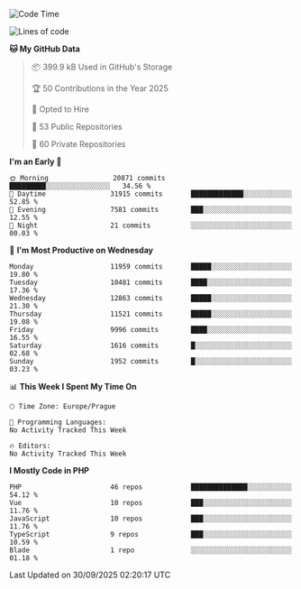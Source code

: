 <!--START_SECTION:waka-->
![Code Time](http://img.shields.io/badge/Code%20Time-1%2C584%20hrs%203%20mins-blue)

![Lines of code](https://img.shields.io/badge/From%20Hello%20World%20I%27ve%20Written-17.2%20million%20lines%20of%20code-blue)

**🐱 My GitHub Data** 

> 📦 399.9 kB Used in GitHub's Storage 
 > 
> 🏆 50 Contributions in the Year 2025
 > 
> 💼 Opted to Hire
 > 
> 📜 53 Public Repositories 
 > 
> 🔑 60 Private Repositories 
 > 
**I'm an Early 🐤** 

```text
🌞 Morning                20871 commits       █████████░░░░░░░░░░░░░░░░   34.56 % 
🌆 Daytime                31915 commits       █████████████░░░░░░░░░░░░   52.85 % 
🌃 Evening                7581 commits        ███░░░░░░░░░░░░░░░░░░░░░░   12.55 % 
🌙 Night                  21 commits          ░░░░░░░░░░░░░░░░░░░░░░░░░   00.03 % 
```
📅 **I'm Most Productive on Wednesday** 

```text
Monday                   11959 commits       █████░░░░░░░░░░░░░░░░░░░░   19.80 % 
Tuesday                  10481 commits       ████░░░░░░░░░░░░░░░░░░░░░   17.36 % 
Wednesday                12863 commits       █████░░░░░░░░░░░░░░░░░░░░   21.30 % 
Thursday                 11521 commits       █████░░░░░░░░░░░░░░░░░░░░   19.08 % 
Friday                   9996 commits        ████░░░░░░░░░░░░░░░░░░░░░   16.55 % 
Saturday                 1616 commits        █░░░░░░░░░░░░░░░░░░░░░░░░   02.68 % 
Sunday                   1952 commits        █░░░░░░░░░░░░░░░░░░░░░░░░   03.23 % 
```


📊 **This Week I Spent My Time On** 

```text
🕑︎ Time Zone: Europe/Prague

💬 Programming Languages: 
No Activity Tracked This Week

🔥 Editors: 
No Activity Tracked This Week
```

**I Mostly Code in PHP** 

```text
PHP                      46 repos            ██████████████░░░░░░░░░░░   54.12 % 
Vue                      10 repos            ███░░░░░░░░░░░░░░░░░░░░░░   11.76 % 
JavaScript               10 repos            ███░░░░░░░░░░░░░░░░░░░░░░   11.76 % 
TypeScript               9 repos             ███░░░░░░░░░░░░░░░░░░░░░░   10.59 % 
Blade                    1 repo              ░░░░░░░░░░░░░░░░░░░░░░░░░   01.18 % 
```




 Last Updated on 30/09/2025 02:20:17 UTC
<!--END_SECTION:waka-->
<!--
**AlexKratky/AlexKratky** is a ✨ _special_ ✨ repository because its `README.md` (this file) appears on your GitHub profile.

Here are some ideas to get you started:

- 🔭 I’m currently working on ...
- 🌱 I’m currently learning ...
- 👯 I’m looking to collaborate on ...
- 🤔 I’m looking for help with ...
- 💬 Ask me about ...
- 📫 How to reach me: ...
- 😄 Pronouns: ...
- ⚡ Fun fact: ...
-->
